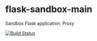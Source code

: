 # flask-sandbox-main
Sandbox Flask application: Proxy  

[![Build Status](https://travis-ci.org/0x4e3/flask-sandbox-main.svg?branch=master)](https://travis-ci.org/0x4e3/flask-sandbox-main)
